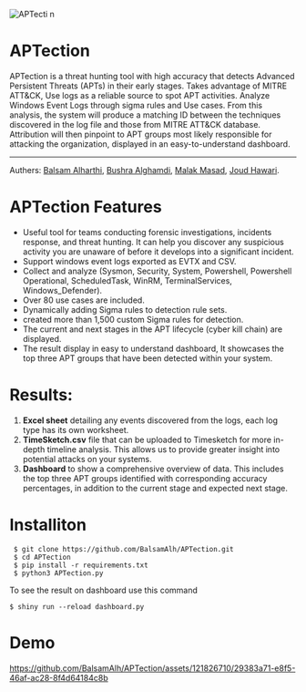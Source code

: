 ![APTecti n](https://github.com/BalsamAlh/APTection/assets/121826710/6c193df6-54f4-4d54-969b-ba3e32eeac12)
# APTection
APTection is a threat hunting tool with high accuracy that detects Advanced Persistent Threats (APTs) in their early stages. Takes advantage of MITRE ATT&CK, Use logs as a reliable source to spot APT activities. Analyze Windows Event Logs through sigma rules and Use cases. From this analysis, the system will produce a matching ID between the techniques discovered in the log file and those from MITRE ATT&CK database. Attribution will then pinpoint to APT groups most likely responsible for attacking the organization, displayed in an easy-to-understand dashboard.

---------------------
Authers:
[Balsam Alharthi](https://www.linkedin.com/in/balsam-alharthi),
[Bushra Alghamdi](https://www.linkedin.com/in/bushralghamdi),
[Malak Masad](https://www.linkedin.com/in/malak-masaad-37b107246),
[Joud Hawari](http://linkedin.com/in/joud-hawari).
# APTection Features
- Useful tool for teams conducting forensic investigations, incidents response, and threat hunting. It can help you discover any suspicious activity you are unaware of before it develops into a significant incident.
-	Support windows event logs exported as EVTX and CSV.
-	Collect and analyze (Sysmon, Security, System, Powershell, Powershell Operational, ScheduledTask, WinRM, TerminalServices, Windows_Defender).
-	Over 80 use cases are included.
-	Dynamically adding Sigma rules to detection rule sets.
-	created more than 1,500 custom Sigma rules  for detection.
-	The current and next stages in the APT lifecycle (cyber kill chain) are displayed.
-	The result display in easy to understand dashboard, It showcases the top three APT groups that have been detected within your system. 



# Results:
 
1. **Excel sheet** detailing any events discovered from the logs, each log type has its own worksheet.
2. **TimeSketch.csv** file that can be uploaded to Timesketch for more in-depth timeline analysis. This allows us to provide greater insight into potential attacks on your systems.
3. **Dashboard** to show a comprehensive overview of data. This includes the top three APT groups identified with corresponding accuracy percentages, in addition to the current stage and expected next stage.

# Installiton
```
 $ git clone https://github.com/BalsamAlh/APTection.git
 $ cd APTection
 $ pip install -r requirements.txt
 $ python3 APTection.py
```
To see the result on dashboard use this command
```
$ shiny run --reload dashboard.py
```
# Demo
https://github.com/BalsamAlh/APTection/assets/121826710/29383a71-e8f5-46af-ac28-8f4d64184c8b

